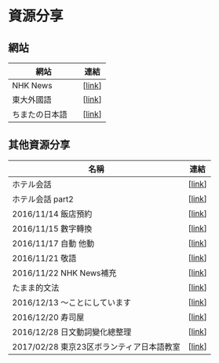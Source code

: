 # 資源分享

## 網站 

| 網站 | 連結 |
| ------ | :------: |
| NHK News |  [[link](http://www3.nhk.or.jp/news/easy/index.html)] | 
| 東大外國語 |  [[link](http://www.coelang.tufs.ac.jp/mt/ja/dmod/lp/)] | 
| ちまたの日本語　| [[link](http://www.ajalt.org/rwj/)] |

## 其他資源分享

|名稱 | 連結 |
| ------ | :------: |
| ホテル会話 |  [[link](https://www.facebook.com/groups/1113446758690591/1138337382868195/)] |
| ホテル会話 part2 |  [[link](https://www.facebook.com/groups/1113446758690591/1144327688935831/)] |
| 2016/11/14 飯店預約 |  [[link](https://www.facebook.com/groups/1113446758690591/1162524913782775/)] |
| 2016/11/15 數字轉換 |  [[link](https://www.facebook.com/groups/1113446758690591/1113446758690591/)] |
| 2016/11/17 自動 他動 |  [[link](https://www.facebook.com/groups/1113446758690591/1164903690211564/)] |
| 2016/11/21 敬語 |  [[link](https://www.facebook.com/groups/1113446758690591/1113446758690591/)] |
| 2016/11/22 NHK News補充 |  [[link](https://www.facebook.com/groups/1113446758690591/1169408846427715/)] |
| たまま的文法 |  [[link](https://www.facebook.com/groups/1113446758690591/1178908385477761/)] | 
| 2016/12/13 ～ことにしています |  [[link](https://www.facebook.com/groups/1113446758690591/1194852150550051/)] |
| 2016/12/20 寿司屋|  [[link](https://www.facebook.com/groups/1113446758690591/1201358346566098/)] |
| 2016/12/28 日文動詞變化總整理|  [[link](https://www.facebook.com/groups/1113446758690591/1207489035953029/)] |
| 2017/02/28 東京23区ボランティア日本語教室 |  [[link](http://www.tnvn.jp/guide/tokyo-23-wards/)] |
